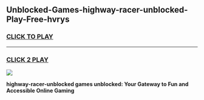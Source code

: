 
## Unblocked-Games-highway-racer-unblocked-Play-Free-hvrys
<h3>
<a href="https://premium76.site?title=highway-racer-unblocked&ref=21A">CLICK TO PLAY</a></h3>
<hr>

<h3>
<a href="https://premium76.site?title=highway-racer-unblocked&ref=21A">CLICK 2 PLAY</a>
  
</h3>

<a href="https://premium76.site?title=highway-racer-unblocked&ref=21A"><img src="https://clearcache.store/games.png"></a>


**highway-racer-unblocked games unblocked: Your Gateway to Fun and Accessible Online Gaming**
